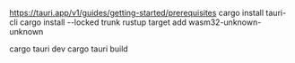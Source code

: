 

https://tauri.app/v1/guides/getting-started/prerequisites
cargo install tauri-cli
cargo install --locked trunk
rustup target add wasm32-unknown-unknown

cargo tauri dev
cargo tauri build

